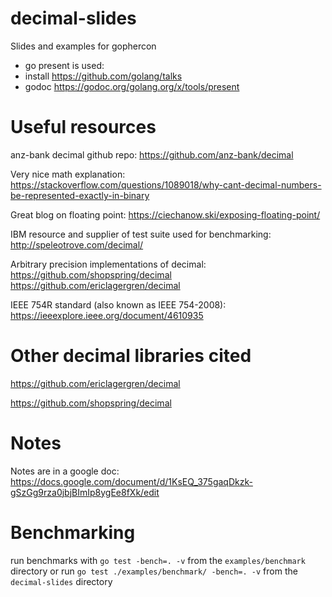 # decimal-slides
Slides and examples for gophercon
- go present is used:
- install https://github.com/golang/talks
- godoc https://godoc.org/golang.org/x/tools/present

# Useful resources

anz-bank decimal github repo:
<https://github.com/anz-bank/decimal>

Very nice math explanation:
<https://stackoverflow.com/questions/1089018/why-cant-decimal-numbers-be-represented-exactly-in-binary>

Great blog on floating point:
<https://ciechanow.ski/exposing-floating-point/>

IBM resource and supplier of test suite used for benchmarking:
<http://speleotrove.com/decimal/>

Arbitrary precision implementations of decimal:
<https://github.com/shopspring/decimal>
<https://github.com/ericlagergren/decimal>

IEEE 754R standard (also known as IEEE 754-2008):
<https://ieeexplore.ieee.org/document/4610935>

# Other decimal libraries cited
<https://github.com/ericlagergren/decimal>

<https://github.com/shopspring/decimal>


# Notes
Notes are in a google doc:
<https://docs.google.com/document/d/1KsEQ_375gaqDkzk-gSzGg9rza0jbjBImIp8ygEe8fXk/edit>

# Benchmarking

run benchmarks with
`go test -bench=. -v` from the `examples/benchmark` directory
or run
`go test ./examples/benchmark/ -bench=. -v` from the `decimal-slides` directory
